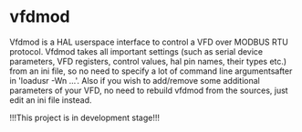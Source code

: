# vfdmod
Vfdmod is a HAL userspace interface to control a VFD over MODBUS RTU protocol. Vfdmod takes all important settings (such as serial device parameters, VFD registers, control values, hal pin names, their types etc.) from an ini file, so no need to specify a lot of command line argumentsafter in 'loadusr -Wn ...'. Also if you wish to add/remove some additional parameters of your VFD, no need to rebuild vfdmod from the sources, just edit an ini file instead.

!!!This project is in development stage!!!
